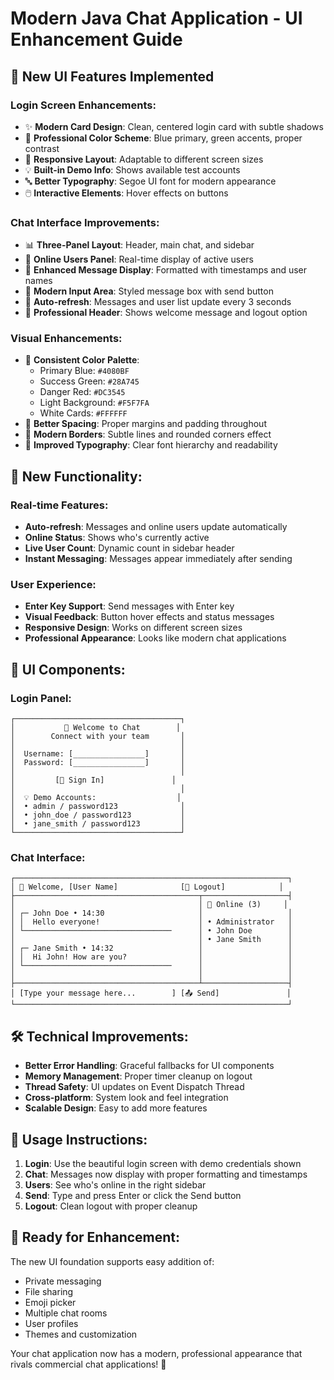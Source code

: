 # Modern Java Chat Application - UI Enhancement Guide

## 🎨 **New UI Features Implemented**

### **Login Screen Enhancements:**
- ✨ **Modern Card Design**: Clean, centered login card with subtle shadows
- 🎨 **Professional Color Scheme**: Blue primary, green accents, proper contrast
- 📱 **Responsive Layout**: Adaptable to different screen sizes
- 💡 **Built-in Demo Info**: Shows available test accounts
- 🔤 **Better Typography**: Segoe UI font for modern appearance
- 🖱️ **Interactive Elements**: Hover effects on buttons

### **Chat Interface Improvements:**
- 📊 **Three-Panel Layout**: Header, main chat, and sidebar
- 👥 **Online Users Panel**: Real-time display of active users
- 💬 **Enhanced Message Display**: Formatted with timestamps and user names
- 🎯 **Modern Input Area**: Styled message box with send button
- 🔄 **Auto-refresh**: Messages and user list update every 3 seconds
- 🎨 **Professional Header**: Shows welcome message and logout option

### **Visual Enhancements:**
- 🌈 **Consistent Color Palette**: 
  - Primary Blue: `#4080BF`
  - Success Green: `#28A745` 
  - Danger Red: `#DC3545`
  - Light Background: `#F5F7FA`
  - White Cards: `#FFFFFF`
- 📐 **Better Spacing**: Proper margins and padding throughout
- 🔲 **Modern Borders**: Subtle lines and rounded corners effect
- 📝 **Improved Typography**: Clear font hierarchy and readability

## 🚀 **New Functionality:**

### **Real-time Features:**
- **Auto-refresh**: Messages and online users update automatically
- **Online Status**: Shows who's currently active
- **Live User Count**: Dynamic count in sidebar header
- **Instant Messaging**: Messages appear immediately after sending

### **User Experience:**
- **Enter Key Support**: Send messages with Enter key
- **Visual Feedback**: Button hover effects and status messages
- **Responsive Design**: Works on different screen sizes
- **Professional Appearance**: Looks like modern chat applications

## 📱 **UI Components:**

### **Login Panel:**
```
┌─────────────────────────────────────┐
│           💬 Welcome to Chat        │
│        Connect with your team       │
│                                     │
│  Username: [________________]       │
│  Password: [________________]       │
│                                     │
│         [🔐 Sign In]               │
│                                     │
│  💡 Demo Accounts:                  │
│  • admin / password123              │
│  • john_doe / password123           │
│  • jane_smith / password123         │
└─────────────────────────────────────┘
```

### **Chat Interface:**
```
┌─────────────────────────────────────────────────────────────┐
│ 💬 Welcome, [User Name]              [🚪 Logout]            │
├─────────────────────────────────────────┬───────────────────┤
│                                         │ 👥 Online (3)     │
│ ┌─ John Doe • 14:30                     │                   │
│ │  Hello everyone!                      │ • Administrator   │
│ └─────────────────────────────────      │ • John Doe        │
│                                         │ • Jane Smith      │
│ ┌─ Jane Smith • 14:32                   │                   │
│ │  Hi John! How are you?                │                   │
│ └─────────────────────────────────      │                   │
│                                         │                   │
├─────────────────────────────────────────┴───────────────────┤
│ [Type your message here...        ] [📤 Send]               │
└─────────────────────────────────────────────────────────────┘
```

## 🛠️ **Technical Improvements:**

- **Better Error Handling**: Graceful fallbacks for UI components
- **Memory Management**: Proper timer cleanup on logout
- **Thread Safety**: UI updates on Event Dispatch Thread
- **Cross-platform**: System look and feel integration
- **Scalable Design**: Easy to add more features

## 🎯 **Usage Instructions:**

1. **Login**: Use the beautiful login screen with demo credentials shown
2. **Chat**: Messages now display with proper formatting and timestamps
3. **Users**: See who's online in the right sidebar
4. **Send**: Type and press Enter or click the Send button
5. **Logout**: Clean logout with proper cleanup

## 🔮 **Ready for Enhancement:**

The new UI foundation supports easy addition of:
- Private messaging
- File sharing
- Emoji picker
- Multiple chat rooms
- User profiles
- Themes and customization

Your chat application now has a modern, professional appearance that rivals commercial chat applications! 🎉